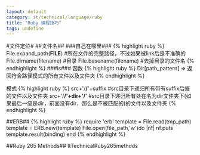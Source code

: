 ```yaml
---
layout: default
category: it/technical/language/ruby
title: "Ruby 编程技巧"
tags: undefine
---
```






#文件定位#
##文件名##
###自己在哪里###
{% highlight ruby %}
  File.expand_path(__FILE__) #所在文件的完整路径，不过如果被link后是不准确的
  File.dirname(filename)     #目录
  File.basename(filename)    #去掉目录的文件名
{% endhighlight %}
###ls###
函数
{% highlight ruby %}
  Dir[path_pattern] => 返回符合路径模式的所有文件以及文件夹
{% endhighlight %}

模式
{% highlight ruby %}
  src+'/**/**'+suffix #src目录下递归所有带有suffix后缀的文件以及文件夹
  src+'/**/'+dir+'/**' #src目录下递归所有处在名为dir文件夹下(如果最后一级是dir，前面没有dir，那么是不被匹配的)的文件以及文件夹
{% endhighlight %}

##ERB##
{% highlight ruby %}
 require 'erb'
 template = File.read(tmp_path)
 template = ERB.new(template)
 File.open(file_path,'w')do |nf|
   nf.puts template.result(binding)
 end
{% endhighlight %}

##Ruby 265 Methods##
  ItTechnicalRuby265methods
